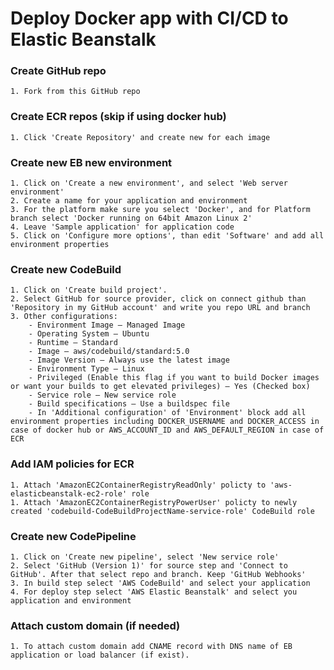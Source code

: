 # Deploy Docker app with CI/CD to Elastic Beanstalk
### Create GitHub repo 
    1. Fork from this GitHub repo 
### Create ECR repos (skip if using docker hub)
    1. Click 'Create Repository' and create new for each image
### Create new EB new environment
    1. Click on 'Create a new environment', and select 'Web server environment'
    2. Create a name for your application and environment
    3. For the platform make sure you select 'Docker', and for Platform branch select 'Docker running on 64bit Amazon Linux 2'
    4. Leave 'Sample application' for application code
    5. Click on 'Configure more options', than edit 'Software' and add all environment properties
### Create new CodeBuild
    1. Click on 'Create build project'.
    2. Select GitHub for source provider, click on connect github than 'Repository in my GitHub account' and write you repo URL and branch
    3. Other configurations:
        - Environment Image — Managed Image
        - Operating System — Ubuntu
        - Runtime — Standard
        - Image — aws/codebuild/standard:5.0
        - Image Version — Always use the latest image
        - Environment Type — Linux
        - Privileged (Enable this flag if you want to build Docker images or want your builds to get elevated privileges) — Yes (Checked box)
        - Service role — New service role
        - Build specifications — Use a buildspec file
        - In 'Additional configuration' of 'Environment' block add all environment properties including DOCKER_USERNAME and DOCKER_ACCESS in case of docker hub or AWS_ACCOUNT_ID and AWS_DEFAULT_REGION in case of ECR
### Add IAM policies for ECR   
    1. Attach 'AmazonEC2ContainerRegistryReadOnly' policty to 'aws-elasticbeanstalk-ec2-role' role
    1. Attach 'AmazonEC2ContainerRegistryPowerUser' policty to newly created 'codebuild-CodeBuildProjectName-service-role' CodeBuild role
### Create new CodePipeline
    1. Click on 'Create new pipeline', select 'New service role'
    2. Select 'GitHub (Version 1)' for source step and 'Connect to GitHub'. After that select repo and branch. Keep 'GitHub Webhooks'
    3. In build step select 'AWS CodeBuild' and select your application
    4. For deploy step select 'AWS Elastic Beanstalk' and select you application and environment
### Attach custom domain (if needed)
    1. To attach custom domain add CNAME record with DNS name of EB application or load balancer (if exist).